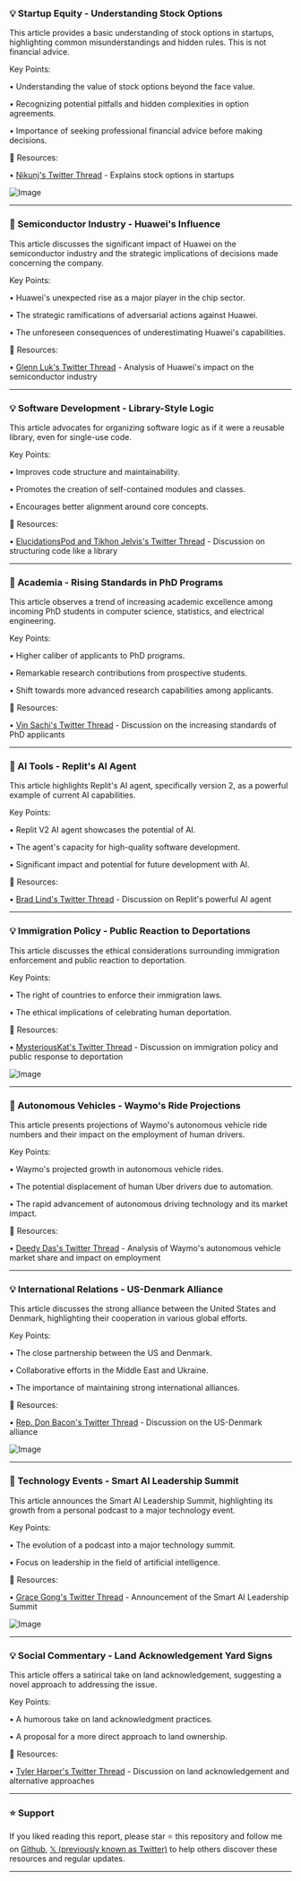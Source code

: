 ### 💡 Startup Equity - Understanding Stock Options

This article provides a basic understanding of stock options in startups, highlighting common misunderstandings and hidden rules.  This is not financial advice.

Key Points:

• Understanding the value of stock options beyond the face value.


• Recognizing potential pitfalls and hidden complexities in option agreements.


• Importance of seeking professional financial advice before making decisions.


🔗 Resources:

• [Nikunj's Twitter Thread](https://x.com/nikunj/status/1904011230530142670) -  Explains stock options in startups


![Image](https://pbs.twimg.com/media/GmxoHy1bgAAlKOa?format=jpg&name=small)


---
### 🤖 Semiconductor Industry - Huawei's Influence

This article discusses the significant impact of Huawei on the semiconductor industry and the strategic implications of decisions made concerning the company.

Key Points:

•  Huawei's unexpected rise as a major player in the chip sector.


• The strategic ramifications of adversarial actions against Huawei.


• The unforeseen consequences of underestimating Huawei's capabilities.


🔗 Resources:

• [Glenn Luk's Twitter Thread](https://x.com/GlennLuk/status/1872301896561754521) - Analysis of Huawei's impact on the semiconductor industry


---
### 💡 Software Development - Library-Style Logic

This article advocates for organizing software logic as if it were a reusable library, even for single-use code.

Key Points:

• Improves code structure and maintainability.


• Promotes the creation of self-contained modules and classes.


• Encourages better alignment around core concepts.


🔗 Resources:

• [ElucidationsPod and Tikhon Jelvis's Twitter Thread](https://x.com/tikhonjelvis/status/1903627373175877804) -  Discussion on structuring code like a library


---
### 🤖 Academia - Rising Standards in PhD Programs

This article observes a trend of increasing academic excellence among incoming PhD students in computer science, statistics, and electrical engineering.

Key Points:

•  Higher caliber of applicants to PhD programs.


•  Remarkable research contributions from prospective students.


•  Shift towards more advanced research capabilities among applicants.


🔗 Resources:

• [Vin Sachi's Twitter Thread](https://x.com/vin_sachi/status/1904007957345448137) -  Discussion on the increasing standards of PhD applicants


---
### 🚀 AI Tools - Replit's AI Agent

This article highlights Replit's AI agent, specifically version 2, as a powerful example of current AI capabilities.

Key Points:

• Replit V2 AI agent showcases the potential of AI.


•  The agent's capacity for high-quality software development.


•  Significant impact and potential for future development with AI.


🔗 Resources:

• [Brad Lind's Twitter Thread](https://x.com/bradlind/status/1903650866873114857) -  Discussion on Replit's powerful AI agent


---
### 💡 Immigration Policy - Public Reaction to Deportations

This article discusses the ethical considerations surrounding immigration enforcement and public reaction to deportation.

Key Points:

•  The right of countries to enforce their immigration laws.


• The ethical implications of celebrating human deportation.



🔗 Resources:

• [MysteriousKat's Twitter Thread](https://x.com/mysteriouskat/status/1903952780399911343) - Discussion on immigration policy and public response to deportation


![Image](https://pbs.twimg.com/media/Gmwy9vSbAAAEaHr?format=jpg&name=small)


---
### 🤖 Autonomous Vehicles - Waymo's Ride Projections

This article presents projections of Waymo's autonomous vehicle ride numbers and their impact on the employment of human drivers.

Key Points:

• Waymo's projected growth in autonomous vehicle rides.


• The potential displacement of human Uber drivers due to automation.


•  The rapid advancement of autonomous driving technology and its market impact.


🔗 Resources:

• [Deedy Das's Twitter Thread](https://x.com/deedydas/status/1903817955336675657) -  Analysis of Waymo's autonomous vehicle market share and impact on employment


---
### 💡 International Relations - US-Denmark Alliance

This article discusses the strong alliance between the United States and Denmark, highlighting their cooperation in various global efforts.

Key Points:

•  The close partnership between the US and Denmark.


•  Collaborative efforts in the Middle East and Ukraine.


•  The importance of maintaining strong international alliances.


🔗 Resources:

• [Rep. Don Bacon's Twitter Thread](https://x.com/RepDonBacon/status/1903967217458319739) - Discussion on the US-Denmark alliance


![Image](https://pbs.twimg.com/amplify_video_thumb/1903554067940728833/img/OuHf1en6sVHpJKZD.jpg)


---
### 🚀  Technology Events - Smart AI Leadership Summit

This article announces the Smart AI Leadership Summit, highlighting its growth from a personal podcast to a major technology event.

Key Points:

•  The evolution of a podcast into a major technology summit.


•  Focus on leadership in the field of artificial intelligence.



🔗 Resources:

• [Grace Gong's Twitter Thread](https://x.com/gracegongGG/status/1903922026382758336) - Announcement of the Smart AI Leadership Summit


![Image](https://pbs.twimg.com/media/GmwW_b4bEAAktiq?format=jpg&name=small)


---
### 💡 Social Commentary - Land Acknowledgement Yard Signs

This article offers a satirical take on land acknowledgement, suggesting a novel approach to addressing the issue.

Key Points:

•  A humorous take on land acknowledgment practices.


•  A proposal for a more direct approach to land ownership.



🔗 Resources:

• [Tyler Harper's Twitter Thread](https://x.com/Tyler_A_Harper/status/1903889274631598345) - Discussion on land acknowledgement and alternative approaches


---

### ⭐️ Support

If you liked reading this report, please star ⭐️ this repository and follow me on [Github](https://github.com/Drix10), [𝕏 (previously known as Twitter)](https://x.com/DRIX_10_) to help others discover these resources and regular updates.

---